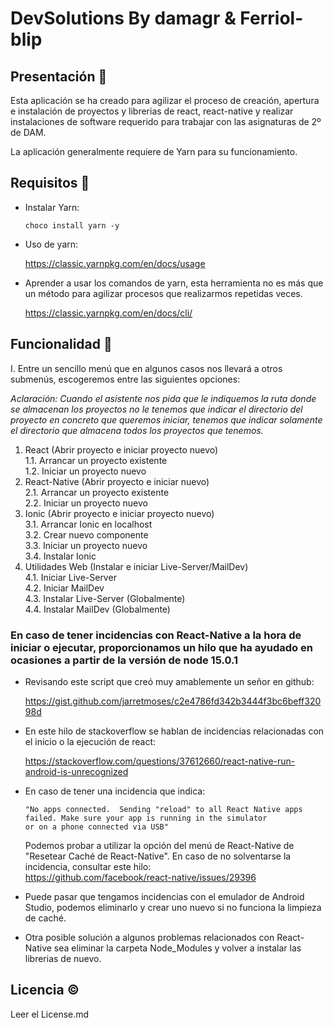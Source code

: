 # DevSolutions By damagr & Ferriol-blip  

## Presentación 📕

Esta aplicación se ha creado para agilizar el proceso de creación, apertura e instalación de proyectos
y librerias de react, react-native y realizar instalaciones de software requerido para trabajar con las asignaturas
de 2º de DAM.

La aplicación generalmente requiere de Yarn para su funcionamiento.

## Requisitos 🔑  

+ Instalar Yarn:  

   `choco install yarn -y`  

+ Uso de yarn:  

   https://classic.yarnpkg.com/en/docs/usage  

+ Aprender a usar los comandos de yarn, esta herramienta no es más que un método para agilizar procesos que realizarmos 
repetidas veces.  

   https://classic.yarnpkg.com/en/docs/cli/  

## Funcionalidad 📖

I. Entre un sencillo menú que en algunos casos nos llevará a otros submenús, escogeremos entre las siguientes opciones:  

*_Aclaración: Cuando el asistente nos pida que le indiquemos la ruta donde se almacenan los proyectos no le_*
*_tenemos que indicar el directorio del proyecto en concreto que queremos iniciar, tenemos que indicar_*
*_solamente el directorio que almacena todos los proyectos que tenemos._*

1. React (Abrir proyecto e iniciar proyecto nuevo)  
   1.1. Arrancar un proyecto existente  
   1.2. Iniciar un proyecto nuevo  
2. React-Native (Abrir proyecto e iniciar nuevo)  
   2.1. Arrancar un proyecto existente  
   2.2. Iniciar un proyecto nuevo    
3. Ionic (Abrir proyecto e iniciar proyecto nuevo)  
   3.1. Arrancar Ionic en localhost  
   3.2. Crear nuevo componente  
   3.3. Iniciar un proyecto nuevo  
   3.4. Instalar Ionic  
4. Utilidades Web (Instalar e iniciar Live-Server/MailDev)  
   4.1. Iniciar Live-Server  
   4.2. Iniciar MailDev  
   4.3. Instalar Live-Server (Globalmente)  
   4.4. Instalar MailDev (Globalmente)  

### En caso de tener incidencias con React-Native a la hora de iniciar o ejecutar, proporcionamos un hilo que ha ayudado en ocasiones a partir de la versión de node 15.0.1

+ Revisando este script que creó muy amablemente un señor en github:

    https://gist.github.com/jarretmoses/c2e4786fd342b3444f3bc6beff32098d   


+ En este hilo de stackoverflow se hablan de incidencias relacionadas con el inicio o la ejecución de react:

    https://stackoverflow.com/questions/37612660/react-native-run-android-is-unrecognized  


+ En caso de tener una incidencia que indica:

   ```
   "No apps connected.  Sending "reload" to all React Native apps failed. Make sure your app is running in the simulator
   or on a phone connected via USB"
   ```

   Podemos probar a utilizar la opción del menú de React-Native de "Resetear Caché de React-Native". En caso de no
  solventarse la incidencia, consultar este hilo:  
https://github.com/facebook/react-native/issues/29396  


+ Puede pasar que tengamos incidencias con el emulador de Android Studio, podemos eliminarlo y crear uno nuevo si no funciona la limpieza de caché.
  

+ Otra posible solución a algunos problemas relacionados con React-Native sea eliminar la carpeta Node_Modules y volver a instalar las librerias de nuevo.

## Licencia ©  

Leer el License.md
